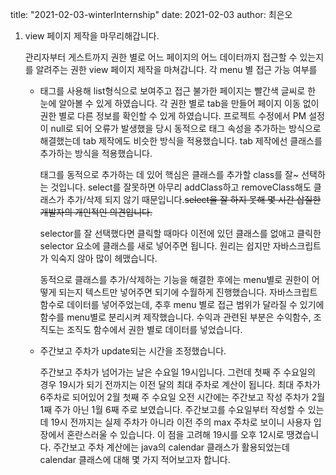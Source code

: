 title:  "2021-02-03-winterInternship"
date:   2021-02-03
author: 최은오

1. view 페이지 제작을 마무리해갑니다.

   관리자부터 게스트까지 권한 별로 어느 페이지의 어느 데이터까지 접근할 수 있는지를 알려주는 권한 view 페이지 제작을 마쳐갑니다. 각 menu 별 접근 가능 여부를 <ul> <li> 태그를 사용해 list형식으로 보여주고 접근 불가한 페이지는 빨간색 글씨로 한 눈에 알아볼 수 있게 하였습니다. 각 권한 별로 tab을 만들어 페이지 이동 없이 권한 별로 다른 정보를 확인할 수 있게 하였습니다. 프로젝트 수정에서 PM 설정이 null로 되어 오류가 발생했을 당시 동적으로 태그 속성을 추가하는 방식으로 해결했는데 tab 제작에도 비슷한 방식을 적용했습니다. tab 제작에선 클래스를 추가하는 방식을 적용했습니다.

   태그를 동적으로 추가하는 데 있어 핵심은 클래스를 추가할 class를 잘~ 선택하는 것입니다. select를 잘못하면 아무리 addClass하고 removeClass해도 클래스가 추가/삭제 되지 않기 때문입니다.~~select을 잘 하지 못해 몇 시간 삽질한 개발자의 개인적인 의견입니다.~~  

   selector를 잘 선택했다면 클릭할 때마다 이전에 있던 클래스를 없애고 클릭한 selector 요소에 클래스를 새로 넣어주면 됩니다. 원리는 쉽지만 자바스크립트가 익숙지 않아 많이 헤맸습니다.  

   동적으로 클래스를 추가/삭제하는 기능을 해결한 후에는 menu별로 권한이 어떻게 되는지 텍스트만 넣어주면 되기에 수월하게 진행했습니다. 자바스크립트 함수로 데이터를 넣어주었는데, 추후 menu 별로 접근 범위가 달라질 수 있기에 함수를 menu별로 분리시켜 제작했습니다. 수익과 관련된 부분은 수익함수, 조직도는 조직도 함수에서 권한 별로 데이터를 넣었습니다. 

2. 주간보고 주차가 update되는 시간을 조정했습니다.

   주간보고 주차가 넘어가는 날은 수요일 19시입니다. 그런데 첫째 주 수요일의 경우 19시가 되기 전까지는 이전 달의 최대 주차로 계산이 됩니다. 최대 주차가 6주차로 되어있어 2월 첫째 주 수요일 오전 시간에는 주간보고 작성 주차가 2월 1째 주가 아닌 1월 6째 주로 보였습니다. 주간보고를 수요일부터 작성할 수 있는데 19시 전까지는 실제 주차가 아니라 이전 주의 max 주차로 보이니 사용자 입장에서 혼란스러울 수 있습니다. 이 점을 고려해 19시를 오후 12시로 땡겼습니다. 주간보고 주차 계산에는 java의 calendar 클래스가 활용되었는데 calendar 클래스에 대해 몇 가지 적어보고자 합니다.  
   
   

